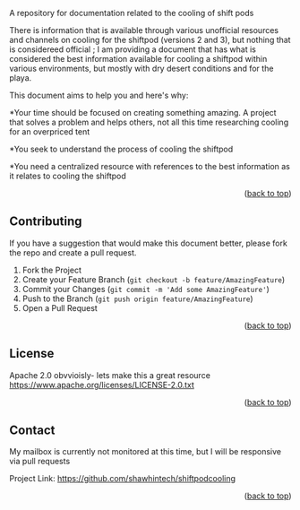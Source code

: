 
A repository for documentation related to the cooling of shift pods





There is information that is available through various unofficial resources and channels on cooling for the shiftpod (versions 2 and 3), but nothing that is considereed official ; I am providing a document that has what is considered the best information available for cooling a shiftpod within various environments, but mostly with dry desert conditions and for the playa.


This document aims to help you and here's why:


*Your time should be focused on creating something amazing. A project that solves a problem and helps others, not all this time researching cooling for an overpriced tent


*You seek to understand the process of cooling the shiftpod

*You need a centralized resource with references to the best information as it relates to cooling the shiftpod 



<p align="right">(<a href="#top">back to top</a>)</p>






<!-- CONTRIBUTING -->
## Contributing

If you have a suggestion that would make this document better, please fork the repo and create a pull request. 

1. Fork the Project
2. Create your Feature Branch (`git checkout -b feature/AmazingFeature`)
3. Commit your Changes (`git commit -m 'Add some AmazingFeature'`)
4. Push to the Branch (`git push origin feature/AmazingFeature`)
5. Open a Pull Request

<p align="right">(<a href="#top">back to top</a>)</p>



<!-- LICENSE -->
## License

Apache 2.0 obvvioisly- lets make this a great resource
https://www.apache.org/licenses/LICENSE-2.0.txt
<p align="right">(<a href="#top">back to top</a>)</p>



<!-- CONTACT -->
## Contact

My mailbox is currently not monitored at this time, but I will be responsive via pull requests

Project Link: [https://github.com/shawhintech/shiftpodcooling ](https://github.com/shawhintech/shiftodcooling)

<p align="right">(<a href="#top">back to top</a>)</p>





